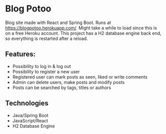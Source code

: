 # Blog Potoo
Blog site made with React and Spring Boot.
Runs at https://blogpotoo.herokuapp.com/. Might take a while to load since this is on a free Heroku account.
This project has a H2 database engine back end, so everything is restarted after a reload.

## Features:
* Possibility to log in & log out
* Possibility to register a new user
* Registered user can mark posts as seen, liked or write comments
* Admin can delete users, make posts and modify posts
* Posts can be searched by tags, titles or authors

## Technologies
* Java/Spring Boot
* JavaScript/React
* H2 Database Engine
